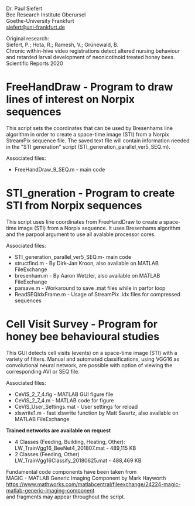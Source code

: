 Dr. Paul Siefert  
Bee Research Institute Oberursel  
Goethe-University Frankfurt  
siefert@uni-frankfurt.de  

Original research:  
Siefert, P.; Hota, R.; Ramesh, V.; Grünewald, B.  
Chronic within-hive video registrations detect altered nursing behaviour  
and retarded larval development of neonicotinoid treated honey bees.  
Scientific Reports 2020  

# FreeHandDraw - Program to draw lines of interest on Norpix sequences

This script sets the coordinates that can be used by Bresenhams line 
algorithm in order to create a space-time image (STI) from a Norpix
StreamPix sequence file. The saved text file will contain information 
needed in the "STI generation" script (STI_generation_parallel_ver5_SEQ.m).  

Associated files:  
- FreeHandDraw_9_SEQ.m - main code  

# STI_gneration - Program to create STI from Norpix sequences

This script uses line coordinates from FreeHandDraw to create a 
space-time image (STI) from a Norpix sequence. It uses Bresenhams 
algorithm and the parpool argument to use all avalable processor cores. 

Associated files:  
- STI_generation_parallel_ver5_SEQ.m- main code  
- structfind.m - By Dirk-Jan Kroon, also available on MATLAB FileExchange   
- bresenham.m - By Aaron Wetzler, also available on MATLAB FileExchange  
- parsave.m - Workaround to save .mat files while in parfor loop  
- ReadSEQIdxFrame.m - Usage of StreamPix .idx files for compressed sequences 

# Cell Visit Survey - Program for honey bee behavioural studies

This GUI detects cell visits (events) on a space-time image (STI) with a variety of filters. Manual and automated classifications, using VGG16 as convolutional neural network, are possible with option of viewing the corresponding AVI or SEQ file.  

Associated files:  
- CeViS_2_7_4.fig - MATLAB GUI figure file  
- CeViS_2_7_4.m - MATLAB code for figure  
- CeViS_User_Settings.mat - User settings for reload  
- xlswrite1.m - fast xlswrite function by Matt Swartz, also available on MATLAB FileExchange 

**Trained networks are available on request**  
- 4 Classes (Feeding, Building, Heating, Other):  
LW_TrainVgg16_BeeNet4_201807.mat - 489,115 KB  
- 2 Classes (Feeding, Other)  
LW_TrainVgg16Classify_20180625.mat - 488,469 KB  

Fundamental code components have been taken from  
MAGIC - MATLAB Generic Imaging Component by Mark Hayworth  
https://www.mathworks.com/matlabcentral/fileexchange/24224-magic-matlab-generic-imaging-component  
and fragments may appear throughout the script.  
